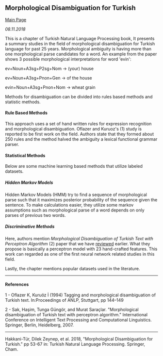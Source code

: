 ## Morphological Disambiguation for Turkish

[Main Page](index.html)

*08.11.2018*

This is a chapter of Turkish Natural Language Processing book, It presents a summary studies in the field of morphological disambiguation for Turkish language for past 25 years. Morphological ambiguity is having more than one morphological parse candidates for a word. An example from the paper shows 3 possible morphological interpretations for word 'evin':

ev+Noun+A3sg+P2sg+Nom -> (your) house

ev+Noun+A3sg+Pnon+Gen -> of the house

evin+Noun+A3sg+Pnon+Nom -> wheat grain

Methods for disambiguation can be divided into rules based methods and statistic methods.

#### Rule Based Methods

This approach uses a set of hand written rules for expression recognition and morphological disambiguation. Oflazer and Kuruoz's (1) study is reported to be first work on the field. Authors state that they formed about 250 rules and the method halved the ambiguity a lexical functional grammar parser.

#### Statistical Methods

Below are some machine learning based methods that utilize labeled datasets.

##### Hidden Markov Models

Hidden Markov Models (HMM) try to find a sequence of morphological parse such that it maximizes posterior probability of the sequence given the sentence. To make calculations easier, they utilize some markov assumptions such as morphological parse of a word depends on only parses of previous two words.

##### Discriminative Methods

Here, authors mention *Morphological Disambiguation of Turkish Text with Perceptron Algorithm* (2) paper that we have [reviewed](review1.html) earlier. What they propose is basically a perceptron model with 23 hand-crafted features. This work can regarded as one of the first neural network related studies in this field.

Lastly, the chapter mentions popular datasets used in the literature.

------

#### References

1 - Oflazer K, Kuruöz İ (1994) Tagging and morphological disambiguation of Turkish text. In:Proceedings of ANLP, Stuttgart, pp 144–149

2 - Sak, Haşim, Tunga Güngör, and Murat Saraçlar. "Morphological disambiguation of Turkish text with perceptron algorithm." International Conference on Intelligent Text Processing and Computational Linguistics. Springer, Berlin, Heidelberg, 2007. 

------

Hakkani-Tür, Dilek Zeynep, et al. 2018, "Morphological Disambiguation for Turkish." pp 53-67 in: Turkish Natural Language Processing. Springer, Cham.



